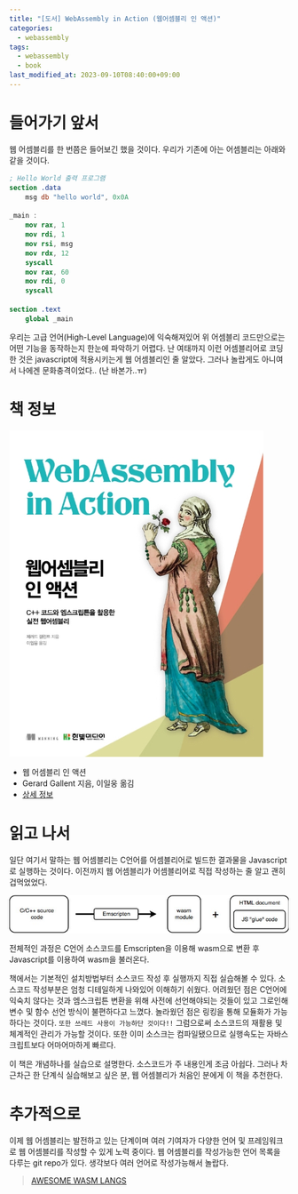 ```yaml
---
title: "[도서] WebAssembly in Action (웹어셈블리 인 액션)"
categories:
  - webassembly
tags:
  - webassembly
  - book
last_modified_at: 2023-09-10T08:40:00+09:00
---
```


# 들어가기 앞서

웹 어셈블리를 한 번쯤은 들어보긴 했을 것이다. 우리가 기존에 아는 어셈블리는 아래와 같을 것이다.

```nasm
; Hello World 출력 프로그램
section .data
	msg db "hello world", 0x0A

_main :
	mov rax, 1
	mov rdi, 1
	mov rsi, msg
	mov rdx, 12
	syscall
	mov rax, 60
	mov rdi, 0
	syscall

section .text
	global _main
```

우리는 고급 언어(High-Level Language)에 익숙해져있어 위 어셈블리 코드만으로는 어떤 기능을 동작하는지 한눈에 파악하기 어렵다.
난 여태까지 이런 어셈블리어로 코딩한 것은 javascript에 적용시키는게 웹 어셈블리인 줄 알았다. 그러나 놀랍게도 아니여서 나에겐 문화충격이었다.. (난 바본가..ㅠ)

# 책 정보

![](/assets/images/posts/2023-09-10-web-assembly-in-action-0.jpg)

- 웹 어셈블리 인 액션
- Gerard Gallent 지음, 이일웅 옮김
- [상세 정보](http://www.kyobobook.co.kr/product/detailViewKor.laf?mallGb=KOR&ejkGb=KOR&barcode=9791162243473)

# 읽고 나서

일단 여기서 말하는 웹 어셈블리는 C언어를 어셈블리어로 빌드한 결과물을 Javascript로 실행하는 것이다. 이전까지 웹 어셈블리가 어셈블리어로 직접 작성하는 줄 알고 괜히 겁먹었었다.

![](/assets/images/posts/2023-09-10-web-assembly-in-action-1.jpg)

전체적인 과정은 C언어 소스코드를 Emscripten을 이용해 wasm으로 변환 후 Javascript를 이용하여 wasm을 불러온다.

책에서는 기본적인 설치방법부터 소스코드 작성 후 실행까지 직접 실습해볼 수 있다. 소스코드 작성부분은 엄청 디테일하게 나와있어 이해하기 쉬웠다.
어려웠던 점은 C언어에 익숙치 않다는 것과 엠스크립튼 변환을 위해 사전에 선언해야되는 것들이 있고 그로인해 변수 및 함수 선언 방식이 불편하다고 느꼈다. 놀라웠던 점은 링킹을 통해 모듈화가 가능하다는 것이다. `또한 쓰레드 사용이 가능하단 것이다!!` 그럼으로써 소스코드의 재활용 및 체계적인 관리가 가능할 것이다. 또한 이미 소스크는 컴파일됐으므로 실행속도는 자바스크립트보다 어마어마하게 빠르다.

이 책은 개념하나를 실습으로 설명한다. 소스코드가 주 내용인게 조금 아쉽다. 그러나 차근차근 한 단계식 실습해보고 싶은 분, 웹 어셈블리가 처음인 분에게 이 책을 추천한다.

# 추가적으로

이제 웹 어셈블리는 발전하고 있는 단계이며 여러 기여자가 다양한 언어 및 프레임워크로 웹 어셈블리를 작성할 수 있게 노력 중이다.
웹 어셈블리를 작성가능한 언어 목록을 다루는 git repo가 있다. 생각보다 여러 언어로 작성가능해서 놀랍다.

> [AWESOME WASM LANGS](https://github.com/appcypher/awesome-wasm-langs)
